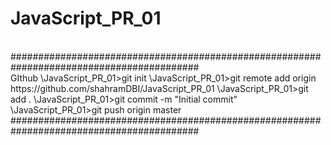 # JavaScript_PR_01
<br>
##########################################################################################
<br>
GIthub
\JavaScript_PR_01>git init
\JavaScript_PR_01>git remote add origin https://github.com/shahramDBI/JavaScript_PR_01
\JavaScript_PR_01>git add .
\JavaScript_PR_01>git commit -m "Initial commit"
\JavaScript_PR_01>git push origin master
##########################################################################################

